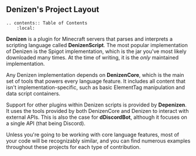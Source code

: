 Denizen's Project Layout
------------------------

```eval_rst
.. contents:: Table of Contents
    :local:
```

**Denizen** is a plugin for Minecraft servers that parses and interprets a scripting language called **DenizenScript**. The most popular implementation of Denizen is the Spigot implementation, which is the jar you've most likely downloaded many times. At the time of writing, it is the *only* maintained implementation.

Any Denizen implementation depends on **DenizenCore**, which is the main set of tools that powers every language feature. It includes all content that isn't implementation-specific, such as basic ElementTag manipulation and data script containers.

Support for other plugins within Denizen scripts is provided by **Depenizen**. It uses the tools provided by both DenizenCore and Denizen to interact with external APIs. This is also the case for **dDiscordBot**, although it focuses on a single API <span class="parens">(that being Discord)</span>.

Unless you're going to be working with core language features, most of your code will be recognizably similar, and you can find numerous examples throughout these projects for each type of contribution.

